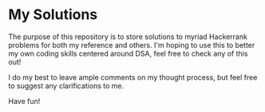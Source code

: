# My Solutions

The purpose of this repository is to store solutions to myriad Hackerrank problems for both my reference and others.
I'm hoping to use this to better my own coding skills centered around DSA, feel free to check any of this out!

I do my best to leave ample comments on my thought process, but feel free to suggest any clarifications to me.

Have fun!
